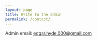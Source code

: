 ```yaml
---
layout: page
title: Write to the admin
permalink: /contact/
---
```


Admin email: edgar.hyde.000@gmail.com 
